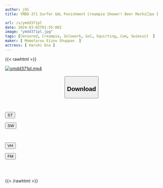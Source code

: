 ```yaml
---
author: j91
title: YMDD-371 Surfer GAL Punishment Creampie Shower! Beer Mochi〇po Is Also Raw And Perfect! Nuputoro Subjugation Sex With A Surf Gal Who Can Do Outdoor Naughty Things Too. Ena

url: /v/ymdd371pl
date: 2024-03-02T01:55:00Z
image: "ymdd371pl.jpg"
tags: [Censored, Creampie, Solowork, Gal, Squirting, Cum, Swimsuit	]
maker: [ Momotarou Eizou Shuppan  ]
actress: [ Haruhi Ena ]
---
```



{{< rawhtml >}}

<div class="video" data-videoid="GemeYgAY63U1eVG">
    <a href="javascript:;">
        <img src="/v/ymdd371pl/ymdd371pl.jpg" width="WIDTH" height="HEIGHT" alt="ymdd371pl.mp4" loading="lazy">
    </a>
</div>

<script type="text/javascript" src="https://j91.asia/asset/on-demand-st.js"></script>

<br>
  <link rel="stylesheet" href="https://j91.asia/asset/bs5.css">
  
  <center>
  <button class="btn btn-primary" type="button" data-bs-toggle="collapse" data-bs-target=".multi-collapse" aria-expanded="false" aria-controls="multiCollapseExample1 multiCollapseExample2"><h2>Download</h2></button></center>
</p>
<div class="row">
  <div class="col">
    <div class="collapse multi-collapse" id="multiCollapseExample1">
      <div class="card card-body">
	      	      <br>
<div class="buttons">  
<p><a href="https://streamtape.to/v/GemeYgAY63U1eVG" target="_blank"><button class="btn-hover color-3"><i class="fa fa-download"></i> ST</button></a></p>
<p><a href="https://cdnwish.com/qs6secvivuc0" target="_blank"><button class="btn-hover color-2"><i class="fa fa-download"></i> SW</button></a></p></div>
    </div>
  </div>
</div>
  <div class="col">
    <div class="collapse multi-collapse" id="multiCollapseExample2">
      <div class="card card-body">
	      <br>
<div class="buttons">
<p><a href="https://vidhidepro.com/f/xuxxwc6h9kjf"><button class="btn-hover color-9"><i class="fa fa-download"></i> VH</button></a></p>
<p><a href="https://filemoon.sx/d/bjx2tzt6sycx"><button class="btn-hover color-8"><i class="fa fa-download"></i> FM</button></a></p></div>
<br><br>
      </div>
    </div>
  </div>
</div>

{{< /rawhtml >}}